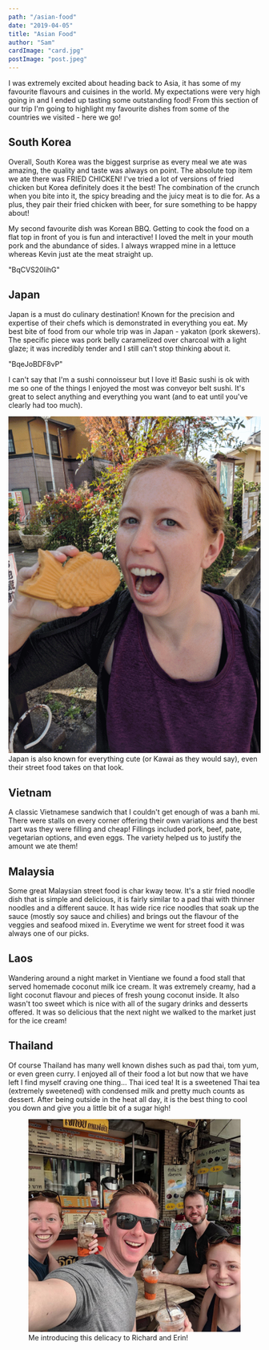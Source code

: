 ```yaml
---
path: "/asian-food"
date: "2019-04-05"
title: "Asian Food"
author: "Sam"
cardImage: "card.jpg"
postImage: "post.jpeg"
---
```


I was extremely excited about heading back to Asia, it has some of my favourite flavours and cuisines in the world. My expectations were very high going in and I ended up tasting some outstanding food! From this section of our trip I'm going to highlight my favourite dishes from some of the countries we visited - here we go!

## South Korea

Overall, South Korea was the biggest surprise as every meal we ate was amazing, the quality and taste was always on point. The absolute top item we ate there was FRIED CHICKEN! I've tried a lot of versions of fried chicken but Korea definitely does it the best! The combination of the crunch when you bite into it, the spicy breading and the juicy meat is to die for. As a plus, they pair their fried chicken with beer, for sure something to be happy about!

My second favourite dish was Korean BBQ. Getting to cook the food on a flat top in front of you is fun and interactive! I loved the melt in your mouth pork and the abundance of sides. I always wrapped mine in a lettuce whereas Kevin just ate the meat straight up.

"BqCVS20lihG"

## Japan

Japan is a must do culinary destination! Known for the precision and expertise of their chefs which is demonstrated in everything you eat. My best bite of food from our whole trip was in Japan - yakaton (pork skewers). The specific piece was pork belly caramelized over charcoal with a light glaze; it was incredibly tender and I still can't stop thinking about it.

"BqeJoBDF8vP"

I can't say that I'm a sushi connoisseur but I love it! Basic sushi is ok with me so one of the things I enjoyed the most was conveyor belt sushi. It's great to select anything and everything you want (and to eat until you've clearly had too much).

<div class="gif">
  <img src="waffle.gif"/>
    <figcaption>
      Japan is also known for everything cute (or Kawai as they would say), even their street food takes on that look.
    </figcaption>
</div>

## Vietnam

 A classic Vietnamese sandwich that I couldn't get enough of was a banh mi. There were stalls on every corner offering their own variations and the best part was they were filling and cheap! Fillings included pork, beef, pate, vegetarian options, and even eggs. The variety helped us to justify the amount we ate them!

## Malaysia

Some great Malaysian street food is char kway teow. It's a stir fried noodle dish that is simple and delicious, it is fairly similar to a pad thai with thinner noodles and a different sauce. It has wide rice rice noodles that soak up the sauce (mostly soy sauce and chilies) and brings out the flavour of the veggies and seafood mixed in. Everytime we went for street food it was always one of our picks.

## Laos

Wandering around a night market in Vientiane we found a food stall that served homemade coconut milk ice cream. It was extremely creamy, had a light coconut flavour and pieces of fresh young coconut inside. It also wasn't too sweet which is nice with all of the sugary drinks and desserts offered. It was so delicious that the next night we walked to the market just for the ice cream!

## Thailand

Of course Thailand has many well known dishes such as pad thai, tom yum, or even green curry. I enjoyed all of their food a lot but now that we have left I find myself craving one thing… Thai iced tea! It is a sweetened Thai tea (extremely sweetened) with condensed milk and pretty much counts as dessert. After being outside in the heat all day, it is the best thing to cool you down and give you a little bit of a sugar high!

<figure>
  <img src="icet.jpg" />
  <figcaption> Me introducing this delicacy to Richard and Erin! </figcaption>
</figure>
